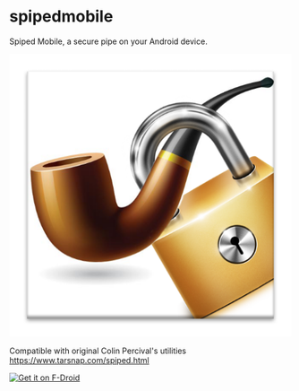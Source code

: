 spipedmobile
=======

Spiped Mobile, a secure pipe on your Android device.

![Image](android_studio_app/Spiped/app/src/main/web_hi_res_512.png?raw=true)

Compatible with original Colin Percival's utilities
<https://www.tarsnap.com/spiped.html>

[![Get it on F-Droid](https://f-droid.org/wiki/images/0/06/F-Droid-button_get-it-on.png)](https://f-droid.org/repository/browse/?fdid=com.howeyc.spiped)

